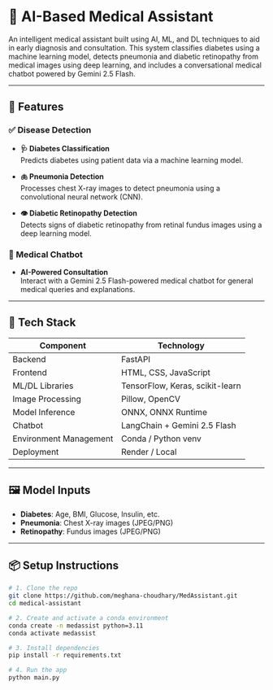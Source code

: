# 🏥 AI-Based Medical Assistant

An intelligent medical assistant built using AI, ML, and DL techniques to aid in early diagnosis and consultation. This system classifies diabetes using a machine learning model, detects pneumonia and diabetic retinopathy from medical images using deep learning, and includes a conversational medical chatbot powered by Gemini 2.5 Flash.

---

## 🚀 Features

### ✅ Disease Detection
- **🩺 Diabetes Classification**  
  Predicts diabetes using patient data via a machine learning model.

- **🫁 Pneumonia Detection**  
  Processes chest X-ray images to detect pneumonia using a convolutional neural network (CNN).

- **👁️ Diabetic Retinopathy Detection**  
  Detects signs of diabetic retinopathy from retinal fundus images using a deep learning model.

### 💬 Medical Chatbot
- **AI-Powered Consultation**  
  Interact with a Gemini 2.5 Flash-powered medical chatbot for general medical queries and explanations.

---

## 🧠 Tech Stack

| Component             | Technology                         |
|-----------------------|-------------------------------------|
| Backend               | FastAPI                            |
| Frontend              | HTML, CSS, JavaScript    |
| ML/DL Libraries       | TensorFlow, Keras, scikit-learn    |
| Image Processing      | Pillow, OpenCV                     |
| Model Inference       | ONNX, ONNX Runtime                 |
| Chatbot               | LangChain + Gemini 2.5 Flash       |
| Environment Management| Conda / Python venv                |
| Deployment            | Render / Local                     |

---

## 🖼️ Model Inputs

- **Diabetes**: Age, BMI, Glucose, Insulin, etc.
- **Pneumonia**: Chest X-ray images (JPEG/PNG)
- **Retinopathy**: Fundus images (JPEG/PNG)

---

## 📦 Setup Instructions

```bash
# 1. Clone the repo
git clone https://github.com/meghana-choudhary/MedAssistant.git
cd medical-assistant

# 2. Create and activate a conda environment
conda create -n medassist python=3.11
conda activate medassist

# 3. Install dependencies
pip install -r requirements.txt

# 4. Run the app
python main.py

